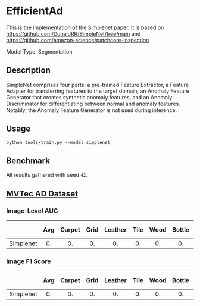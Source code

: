 # EfficientAd

This is the implementation of the [Simplenet](https://arxiv.org/abs/2303.15140) paper. It is based on https://github.com/DonaldRR/SimpleNet/tree/main and https://github.com/amazon-science/patchcore-inspection

Model Type: Segmentation

## Description

SimpleNet comprises four parts: a pre-trained Feature Extractor, a Feature Adapter for transferring features to the target domain, an Anomaly Feature Generator that creates synthetic anomaly features, and an Anomaly Discriminator for differentiating between normal and anomaly features. Notably, the Anomaly Feature Generator is not used during inference.

## Usage

`python tools/train.py --model simplenet`

## Benchmark

All results gathered with seed `42`.

## [MVTec AD Dataset](https://www.mvtec.com/company/research/datasets/mvtec-ad)

### Image-Level AUC

|           | Avg | Carpet | Grid | Leather | Tile | Wood | Bottle | Cable | Capsule | Hazelnut | Metal Nut | Pill | Screw | Toothbrush | Transistor | Zipper |
| --------- | :-: | :----: | :--: | :-----: | :--: | :--: | :----: | :---: | :-----: | :------: | :-------: | :--: | :---: | :--------: | :--------: | :----: |
| Simplenet | 0.  |   0.   |  0.  |   0.    |  0.  |  0.  |   0.   |  0.   |   0.    |    0.    |    0.     |  0.  |  0.   |     0.     |     0.     |   0.   |

### Image F1 Score

|           | Avg | Carpet | Grid | Leather | Tile | Wood | Bottle | Cable | Capsule | Hazelnut | Metal Nut | Pill | Screw | Toothbrush | Transistor | Zipper |
| --------- | :-: | :----: | :--: | :-----: | :--: | :--: | :----: | :---: | :-----: | :------: | :-------: | :--: | :---: | :--------: | :--------: | :----: |
| Simplenet | 0.  |   0.   |  0.  |   0.    |  0.  |  0.  |   0.   |  0.   |   0.    |    0.    |    0.     |  0.  |  0.   |     0.     |     0.     |   0.   |
